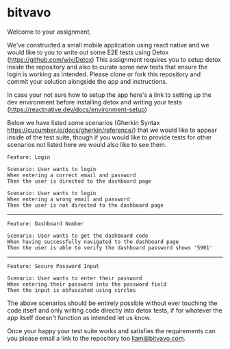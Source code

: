 # bitvavo

Welcome to your assignment,

We've constructed a small mobile application using react native and we would like to you to write out some E2E tests using Detox (https://github.com/wix/Detox) This assignment requires you to setup detox inside the repository and also to curate some new tests that ensure the login is working as intended. Please clone or fork this repository and commit your solution alongside the app and instructions.

In case your not sure how to setup the app here's a link to setting up the dev environment before installing detox and writing your tests (https://reactnative.dev/docs/environment-setup)

Below we have listed some scenarios (Gherkin Syntax https://cucumber.io/docs/gherkin/reference/) that we would like to appear inside of the test suite, though if you would like to provide tests for other scenarios not listed here we would also like to see them.

    Feature: Login

    Scenario: User wants to login
    When entering a correct email and password
    Then the user is directed to the dashboard page
    
    Scenario: User wants to login
    When entering a wrong email and password
    Then the user is not directed to the dashboard page
    
---

    Feature: Dashboard Number

    Scenario: User wants to get the dashboard code
    When having successfully navigated to the dashboard page
    Then the user is able to verify the dashboard password shows '5901'

---

    Feature: Secure Password Input

    Scenario: User wants to enter their password
    When entering their password into the password field
    Then the input is obfuscated using circles
    

The above scenarios should be entirely possible without ever touching the code itself and only writing code directly into detox tests, if for whatever the app itself doesn't function as intended let us know.

Once your happy your test suite works and satisfies the requirements can you please email a link to the repository too liam@bitvavo.com.

